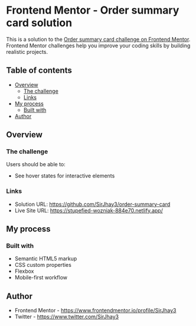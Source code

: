 # Frontend Mentor - Order summary card solution

This is a solution to the [Order summary card challenge on Frontend Mentor](https://www.frontendmentor.io/challenges/order-summary-component-QlPmajDUj). Frontend Mentor challenges help you improve your coding skills by building realistic projects. 

## Table of contents

- [Overview](#overview)
  - [The challenge](#the-challenge)
  - [Links](#links)
- [My process](#my-process)
  - [Built with](#built-with)
- [Author](#author)

## Overview

### The challenge

Users should be able to:

- See hover states for interactive elements


### Links

- Solution URL: https://github.com/SirJhay3/order-summary-card
- Live Site URL: https://stupefied-wozniak-884e70.netlify.app/

## My process

### Built with

- Semantic HTML5 markup
- CSS custom properties
- Flexbox
- Mobile-first workflow

## Author

- Frontend Mentor - https://www.frontendmentor.io/profile/SirJhay3
- Twitter - https://www.twitter.com/SirJhay3
